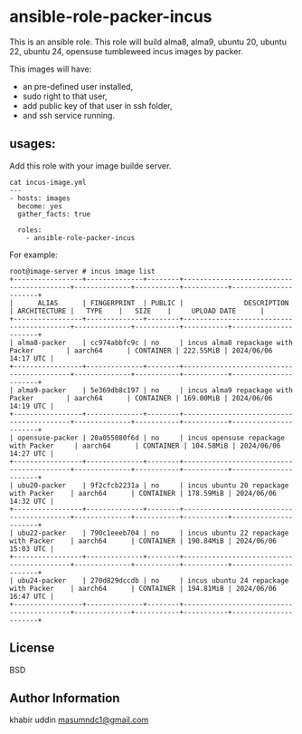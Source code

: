 # ansible-role-packer-incus

This is an ansible role. This role will build alma8, alma9,
ubuntu 20, ubuntu 22, ubuntu 24, opensuse tumbleweed incus images by packer.

This images will have:
  - an pre-defined user installed,
  - sudo right to that user,
  - add public key of that user in ssh folder,
  - and ssh service running.

## usages:
Add this role with your image builde server.

```
cat incus-image.yml
---
- hosts: images
  become: yes
  gather_facts: true

  roles:
    - ansible-role-packer-incus
```

For example:

```
root@image-server # incus image list
+-----------------+--------------+--------+------------------------------------------+--------------+-----------+-----------+----------------------+
|      ALIAS      | FINGERPRINT  | PUBLIC |               DESCRIPTION                | ARCHITECTURE |   TYPE    |   SIZE    |     UPLOAD DATE      |
+-----------------+--------------+--------+------------------------------------------+--------------+-----------+-----------+----------------------+
| alma8-packer    | cc974abbfc9c | no     | incus alma8 repackage with Packer        | aarch64      | CONTAINER | 222.55MiB | 2024/06/06 14:17 UTC |
+-----------------+--------------+--------+------------------------------------------+--------------+-----------+-----------+----------------------+
| alma9-packer    | 5e369db8c197 | no     | incus alma9 repackage with Packer        | aarch64      | CONTAINER | 169.00MiB | 2024/06/06 14:19 UTC |
+-----------------+--------------+--------+------------------------------------------+--------------+-----------+-----------+----------------------+
| opensuse-packer | 20a055080f6d | no     | incus opensuse repackage with Packer     | aarch64      | CONTAINER | 104.58MiB | 2024/06/06 14:27 UTC |
+-----------------+--------------+--------+------------------------------------------+--------------+-----------+-----------+----------------------+
| ubu20-packer    | 9f2cfcb2231a | no     | incus ubuntu 20 repackage with Packer    | aarch64      | CONTAINER | 178.59MiB | 2024/06/06 14:32 UTC |
+-----------------+--------------+--------+------------------------------------------+--------------+-----------+-----------+----------------------+
| ubu22-packer    | 790c1eeeb704 | no     | incus ubuntu 22 repackage with Packer    | aarch64      | CONTAINER | 190.84MiB | 2024/06/06 15:03 UTC |
+-----------------+--------------+--------+------------------------------------------+--------------+-----------+-----------+----------------------+
| ubu24-packer    | 270d829dccdb | no     | incus ubuntu 24 repackage with Packer    | aarch64      | CONTAINER | 194.81MiB | 2024/06/06 16:47 UTC |
+-----------------+--------------+--------+------------------------------------------+--------------+-----------+-----------+----------------------+
```

## License
BSD

## Author Information
khabir uddin
masumndc1@gmail.com
